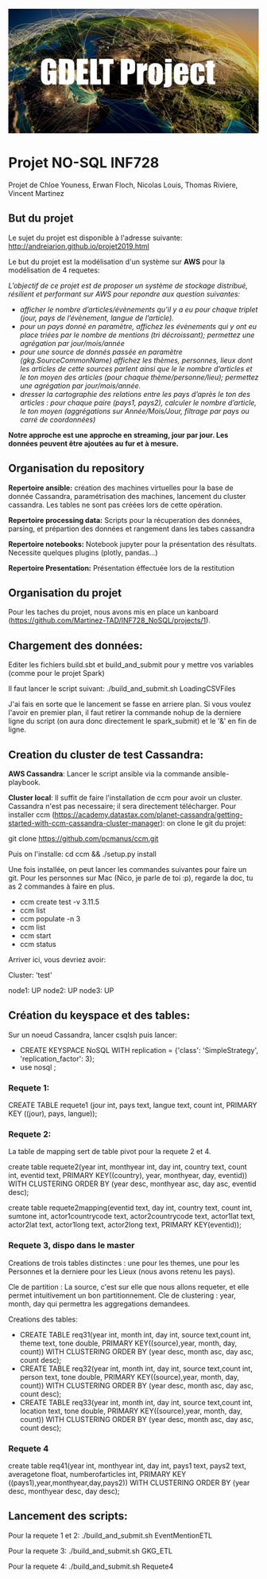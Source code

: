 ![Logo](header.jpg)

# Projet NO-SQL INF728
Projet de Chloe Youness, Erwan Floch, Nicolas Louis, Thomas Riviere, Vincent Martinez

## But du projet
Le sujet du projet est disponible à l'adresse suivante: http://andreiarion.github.io/projet2019.html

Le but du projet est la modélisation d'un système sur **AWS** pour la modélisation de 4 requetes:

*L’objectif de ce projet est de proposer un système de stockage distribué, résilient et performant sur AWS pour repondre aux question suivantes:*
* *afficher le nombre d’articles/évènements qu’il y a eu pour chaque triplet (jour, pays de l’évènement, langue de l’article).*
* *pour un pays donné en paramètre, affichez les évènements qui y ont eu place triées par le nombre de mentions (tri décroissant); permettez une agrégation par jour/mois/année*
* *pour une source de donnés passée en paramètre (gkg.SourceCommonName) affichez les thèmes, personnes, lieux dont les articles de cette sources parlent ainsi que le le nombre d’articles et le ton moyen des articles (pour chaque thème/personne/lieu); permettez une agrégation par jour/mois/année.*
* *dresser la cartographie des relations entre les pays d’après le ton des articles : pour chaque paire (pays1, pays2), calculer le nombre d’article, le ton moyen (aggrégations sur Année/Mois/Jour, filtrage par pays ou carré de coordonnées)*


**Notre approche est une approche en streaming, jour par jour. Les données peuvent être ajoutées au fur et à mesure.**


## Organisation du repository

**Repertoire ansible:**
création des machines virtuelles pour la base de donnée Cassandra, paramétrisation des machines, lancement du cluster cassandra. Les tables ne sont pas créées lors de cette opération. 

**Repertoire processing data:**
Scripts pour la récuperation des données, parsing, et prépartion des données et rangement dans les tabes cassandra

**Repertoire notebooks:**
Notebook jupyter pour la présentation des résultats. Necessite quelques plugins (plotly, pandas...)

**Repertoire Presentation:**
Présentation éffectuée lors de la restitution

## Organisation du projet
Pour les taches du projet, nous avons mis en place un kanboard (https://github.com/Martinez-TAD/INF728_NoSQL/projects/1).

## Chargement des données:
Editer les fichiers build.sbt et build_and_submit pour y mettre vos variables (comme pour le projet Spark)

Il faut lancer le script suivant:
./build_and_submit.sh LoadingCSVFiles

J'ai fais en sorte que le lancement se fasse en arriere plan. Si vous voulez l'avoir en premier plan, il faut retirer la commande nohup de la derniere ligne du script (on aura donc directement le spark_submit) et le '&' en fin de ligne.


## Creation du cluster de test Cassandra:

**AWS Cassandra**:
Lancer le script ansible via la commande ansible-playbook.


**Cluster local**:
Il suffit de faire l'installation de ccm pour avoir un cluster. Cassandra n'est pas necessaire; il sera directement télécharger.
Pour installer ccm (https://academy.datastax.com/planet-cassandra/getting-started-with-ccm-cassandra-cluster-manager):
on clone le git du projet:

git clone https://github.com/pcmanus/ccm.git

Puis on l'installe:
cd ccm && ./setup.py install


Une fois installée, on peut lancer les commandes suivantes pour faire un git. Pour les personnes sur Mac (Nico, je parle de toi :p), regarde la doc, tu as 2 commandes à faire en plus.

* ccm create test -v 3.11.5
* ccm list
* ccm populate -n 3
* ccm list
* ccm start
* ccm status

Arriver ici, vous devriez avoir:

Cluster: 'test'

node1: UP
node2: UP
node3: UP

## Création du keyspace et des tables:

Sur un noeud Cassandra, lancer csqlsh puis lancer:

* CREATE KEYSPACE NoSQL WITH replication = {'class': 'SimpleStrategy', 'replication_factor': 3};
* use nosql ;

### Requete 1:

CREATE TABLE requete1 (jour int, pays text, langue text, count int, PRIMARY KEY ((jour), pays, langue));

### Requete 2:

La table de mapping sert de table pivot pour la requete 2 et 4.

create table requete2(year int, monthyear int, day int, country text, count int, eventid text, PRIMARY KEY((country), year, monthyear, day, eventid)) WITH CLUSTERING ORDER BY (year desc, monthyear asc, day asc, eventid desc);

create table requete2mapping(eventid text, day int, country text, count int, sumtone int, actor1countrycode text, actor2countrycode text, actor1lat text, actor2lat text, actor1long text, actor2long text, PRIMARY KEY(eventid));  


### Requete 3, dispo dans le master
 Creations de trois tables distinctes : une pour les themes, une pour les Personnes et la derniere pour les Lieux (nous avons retenu les pays).
 
 Cle de partition : La source, c'est sur elle que nous allons requeter, et elle permet intuitivement un bon partitionnement.
 Cle de clustering : year, month, day qui permettra les aggregations demandees.
 
 Creations des tables:
- CREATE TABLE req31(year int, month int, day int, source text,count int, theme text, tone double, PRIMARY KEY((source),year, month, day, count)) WITH CLUSTERING ORDER BY (year desc, month asc, day asc, count desc);
- CREATE TABLE req32(year int, month int, day int, source text,count int, person text, tone double, PRIMARY KEY((source),year, month, day, count)) WITH CLUSTERING ORDER BY (year desc, month asc, day asc, count desc);
- CREATE TABLE req33(year int, month int, day int, source text,count int, location text, tone double, PRIMARY KEY((source),year, month, day, count)) WITH CLUSTERING ORDER BY (year desc, month asc, day asc, count desc);

### Requete 4
create table req41(year int, monthyear int, day int, pays1 text, pays2 text, averagetone float, numberofarticles int, PRIMARY KEY ((pays1),year,monthyear,day,pays2)) WITH CLUSTERING ORDER BY (year desc, monthyear desc, day desc); 

## Lancement des scripts:

Pour la requete 1 et 2: 
./build_and_submit.sh EventMentionETL

Pour la requete 3:
./build_and_submit.sh GKG_ETL

Pour la requete 4:
./build_and_submit.sh Requete4

